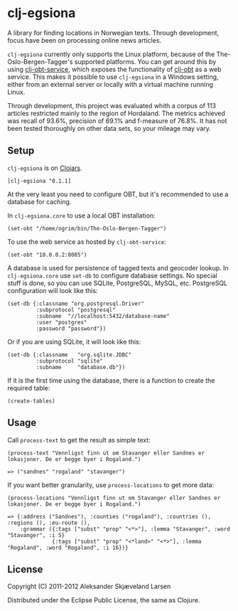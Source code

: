 # clj-egsiona

A library for finding locations in Norwegian texts. Through development, focus have been on processing online news articles.

`clj-egsiona` currently only supports the Linux platform, because of the The-Oslo-Bergen-Tagger's supported platforms. You can get around this by using [clj-obt-service](https://github.com/ogrim/clj-obt-service), which exposes the functionality of [clj-obt](https://github.com/ogrim/clj-obt) as a web service. This makes it possible to use `clj-egsiona` in a Windows setting, either from an external server or locally with a virtual machine running Linux.

Through development, this project was evaluated whith a corpus of 113 articles restricted mainly to the region of Hordaland. The metrics achieved was recall of 93.6%, precision of 69.1% and f-measure of 76.8%. It has not been tested thoroughly on other data sets, so your mileage may vary.


## Setup

`clj-egsiona` is on [Clojars](https://clojars.org/clj-egsiona).

    [clj-egsiona "0.1.1]

At the very least you need to configure OBT, but it's recommended to use a database for caching.

In `clj-egsiona.core` to use a local OBT installation:

    (set-obt "/home/ogrim/bin/The-Oslo-Bergen-Tagger")

To use the web service as hosted by `clj-obt-service`:

    (set-obt "10.0.0.2:8085")

A database is used for persistence of tagged texts and geocoder lookup. In `clj-egsiona.core` use `set-db` to configure database settings. No special stuff is done, so you can use SQLite, PostgreSQL, MySQL, etc. PostgreSQL configuration will look like this:

    (set-db {:classname "org.postgresql.Driver"
             :subprotocol "postgresql"
             :subname  "//localhost:5432/database-name"
             :user "postgres"
             :password "password"})

Or if you are using SQLite, it will look like this:

    (set-db {:classname   "org.sqlite.JDBC"
             :subprotocol "sqlite"
             :subname     "database.db"})

If it is the first time using the database, there is a function to create the required table:

    (create-tables)

## Usage

Call `process-text` to get the result as simple text:

    (process-text "Vennligst finn ut om Stavanger eller Sandnes er lokasjoner. De er begge byer i Rogaland.")

    => ("sandnes" "rogaland" "stavanger")

If you want better granularity, use `process-locations` to get more data:

    (process-locations "Vennligst finn ut om Stavanger eller Sandnes er lokasjoner. De er begge byer i Rogaland.")

    => {:address ("Sandnes"), :counties ("rogaland"), :countries (), :regions (), :eu-route (),
        :grammar ({:tags ["subst" "prop" "<*>"], :lemma "Stavanger", :word "Stavanger", :i 5}
                  {:tags ["subst" "prop" "<*land>" "<*>"], :lemma "Rogaland", :word "Rogaland", :i 16})}

## License

Copyright (C) 2011-2012 Aleksander Skjæveland Larsen

Distributed under the Eclipse Public License, the same as Clojure.
